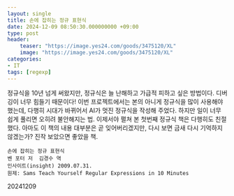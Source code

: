 ```yaml
---
layout: single
title: 손에 잡히는 정규 표현식
date: 2024-12-09 08:50:30.000000000 +09:00
type: post
header:
    teaser: "https://image.yes24.com/goods/3475120/XL"
    image: "https://image.yes24.com/goods/3475120/XL"
categories:
- IT
tags: [regexp]
---
```


정규식을 10년 넘게 써왔지만, 정규식은 늘 난해하고 가급적 피하고 싶은 방법이다. 디버깅이 너무 힘들기 때문이다! 이번 프로젝트에서는 본의 아니게 정규식을 많이 사용해야 했는데, 다행히 시대가 바뀌어서 AI가 멋진 정규식을 작성해 주었다. 하지만 일이 너무 쉽게 풀리면 오히려 불안해지는 법. 이제서야 펼쳐 본 첫번째 정규식 책은 다행히도 친절했다. 아마도 이 책의 내용 대부분은 곧 잊어버리겠지만, 다시 보면 금새 다시 기억하지 않겠는가? 진작 보았으면 좋았을 책.

```
손에 잡히는 정규 표현식
벤 포터 저  김경수 역
인사이트(insight) 2009.07.31.
원제: Sams Teach Yourself Regular Expressions in 10 Minutes
```


20241209
